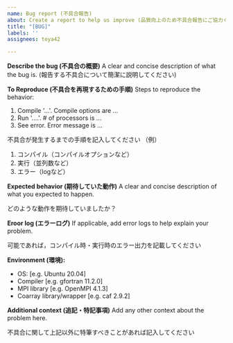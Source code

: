 ```yaml
---
name: Bug report (不具合報告)
about: Create a report to help us improve (品質向上のため不具合報告にご協力ください)
title: "[BUG]"
labels: ''
assignees: toya42

---
```


**Describe the bug (不具合の概要)**
A clear and concise description of what the bug is.
(報告する不具合について簡潔に説明してください)

**To Reproduce (不具合を再現するための手順)**
Steps to reproduce the behavior:
1. Compile '...'. Compile options are ...
2. Run '....'. # of processors is ...
3. See error. Error message is ...

不具合が発生するまでの手順を記入してください
（例）
1. コンパイル（コンパイルオプションなど）
2. 実行（並列数など）
3. エラー（logなど）

**Expected behavior (期待していた動作)**
A clear and concise description of what you expected to happen.

どのような動作を期待していましたか？


**Eroor log (エラーログ)**
If applicable, add error logs to help explain your problem.

可能であれば，コンパイル時・実行時のエラー出力を記載してください

**Environment (環境):**
 - OS: [e.g. Ubuntu 20.04]
 - Compiler [e.g. gfortran 11.2.0]
 - MPI library [e.g. OpenMPI 4.1.3]
 - Coarray library/wrapper [e.g. caf 2.9.2]

**Additional context (追記・特記事項)**
Add any other context about the problem here.

不具合に関して上記以外に特筆すべきことがあれば記入してください
